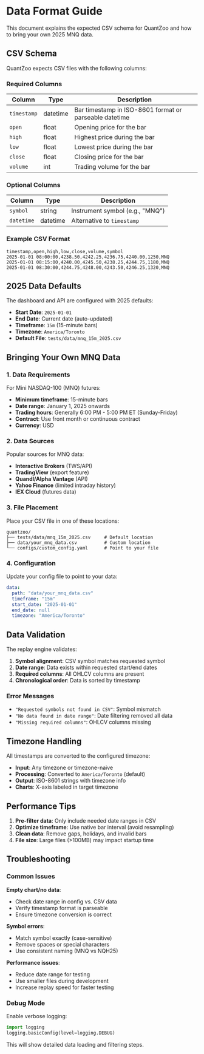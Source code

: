# Data Format Guide

This document explains the expected CSV schema for QuantZoo and how to bring your own 2025 MNQ data.

## CSV Schema

QuantZoo expects CSV files with the following columns:

### Required Columns

| Column | Type | Description |
|--------|------|-------------|
| `timestamp` | datetime | Bar timestamp in ISO-8601 format or parseable datetime |
| `open` | float | Opening price for the bar |
| `high` | float | Highest price during the bar |
| `low` | float | Lowest price during the bar |
| `close` | float | Closing price for the bar |
| `volume` | int | Trading volume for the bar |

### Optional Columns

| Column | Type | Description |
|--------|------|-------------|
| `symbol` | string | Instrument symbol (e.g., "MNQ") |
| `datetime` | datetime | Alternative to `timestamp` |

### Example CSV Format

```csv
timestamp,open,high,low,close,volume,symbol
2025-01-01 08:00:00,4238.50,4242.25,4236.75,4240.00,1250,MNQ
2025-01-01 08:15:00,4240.00,4245.50,4238.25,4244.75,1180,MNQ
2025-01-01 08:30:00,4244.75,4248.00,4243.50,4246.25,1320,MNQ
```

## 2025 Data Defaults

The dashboard and API are configured with 2025 defaults:

- **Start Date**: `2025-01-01`
- **End Date**: Current date (auto-updated)
- **Timeframe**: `15m` (15-minute bars)
- **Timezone**: `America/Toronto`
- **Default File**: `tests/data/mnq_15m_2025.csv`

## Bringing Your Own MNQ Data

### 1. Data Requirements

For Mini NASDAQ-100 (MNQ) futures:

- **Minimum timeframe**: 15-minute bars
- **Date range**: January 1, 2025 onwards
- **Trading hours**: Generally 6:00 PM - 5:00 PM ET (Sunday-Friday)
- **Contract**: Use front month or continuous contract
- **Currency**: USD

### 2. Data Sources

Popular sources for MNQ data:

- **Interactive Brokers** (TWS/API)
- **TradingView** (export feature)
- **Quandl/Alpha Vantage** (API)
- **Yahoo Finance** (limited intraday history)
- **IEX Cloud** (futures data)

### 3. File Placement

Place your CSV file in one of these locations:

```
quantzoo/
├── tests/data/mnq_15m_2025.csv     # Default location
├── data/your_mnq_data.csv          # Custom location
└── configs/custom_config.yaml      # Point to your file
```

### 4. Configuration

Update your config file to point to your data:

```yaml
data:
  path: "data/your_mnq_data.csv"
  timeframe: "15m"
  start_date: "2025-01-01"
  end_date: null
  timezone: "America/Toronto"
```

## Data Validation

The replay engine validates:

1. **Symbol alignment**: CSV symbol matches requested symbol
2. **Date range**: Data exists within requested start/end dates
3. **Required columns**: All OHLCV columns are present
4. **Chronological order**: Data is sorted by timestamp

### Error Messages

- `"Requested symbols not found in CSV"`: Symbol mismatch
- `"No data found in date range"`: Date filtering removed all data
- `"Missing required columns"`: OHLCV columns missing

## Timezone Handling

All timestamps are converted to the configured timezone:

- **Input**: Any timezone or timezone-naive
- **Processing**: Converted to `America/Toronto` (default)
- **Output**: ISO-8601 strings with timezone info
- **Charts**: X-axis labeled in target timezone

## Performance Tips

1. **Pre-filter data**: Only include needed date ranges in CSV
2. **Optimize timeframe**: Use native bar interval (avoid resampling)
3. **Clean data**: Remove gaps, holidays, and invalid bars
4. **File size**: Large files (>100MB) may impact startup time

## Troubleshooting

### Common Issues

**Empty chart/no data**:
- Check date range in config vs. CSV data
- Verify timestamp format is parseable
- Ensure timezone conversion is correct

**Symbol errors**:
- Match symbol exactly (case-sensitive)
- Remove spaces or special characters
- Use consistent naming (MNQ vs NQH25)

**Performance issues**:
- Reduce date range for testing
- Use smaller files during development
- Increase replay speed for faster testing

### Debug Mode

Enable verbose logging:

```python
import logging
logging.basicConfig(level=logging.DEBUG)
```

This will show detailed data loading and filtering steps.
